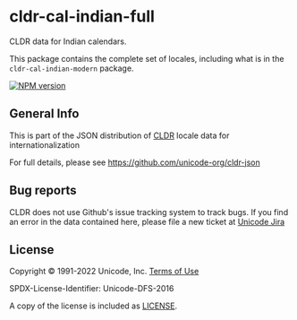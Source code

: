 # cldr-cal-indian-full

CLDR data for Indian calendars.

This package contains the complete set of locales, including what is in the `cldr-cal-indian-modern` package.


[![NPM version](https://img.shields.io/npm/v/cldr-cal-indian-full.svg?style=flat)](https://www.npmjs.org/package/cldr-cal-indian-full)

## General Info

This is part of the JSON distribution of [CLDR](https://cldr.unicode.org/)
locale data for internationalization

For full details, please see <https://github.com/unicode-org/cldr-json>

## Bug reports

CLDR does not use Github's issue tracking system to track bugs.  If you find an error in
the data contained here, please file a new ticket at [Unicode Jira](https://unicode-org.atlassian.net/projects/CLDR/issues)

## License

Copyright © 1991-2022 Unicode, Inc.
[Terms of Use](http://www.unicode.org/copyright.html)

SPDX-License-Identifier: Unicode-DFS-2016

A copy of the license is included as [LICENSE](./LICENSE).
